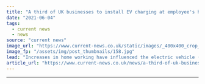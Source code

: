 ```yaml
---
title: "A third of UK businesses to install EV charging at employee's homes"
date: "2021-06-04"
tags: 
  - current news
  - news
source: "current news"
image_url: "https://www.current-news.co.uk/static/images/_400x400_crop_center-center/centrica-home-charger-image-centrica.jpg"
image_fp: "/assets/img/post_thumbnails/158.jpg"
lead: "​Increases in home working have influenced the electric vehicle (EV) charging plans of businesses, as 34% say they plan on putting chargers in employee’s homes."
article_url: "https://www.current-news.co.uk/news/a-third-of-uk-businesses-to-install-ev-charging-at-employees-homes?utm_source=rss-feeds&utm_medium=rss&utm_campaign=rss"
---
```


---
